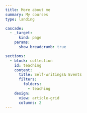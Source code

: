 ```yaml
---
title: More about me
summary: My courses
type: landing

cascade:
  - _target:
      kind: page
    params:
      show_breadcrumb: true

sections:
  - block: collection
    id: teaching
    content:
      title: Self-writings& Events
      filters:
        folders:
          - teaching
    design:
      view: article-grid
      columns: 2
---
```

